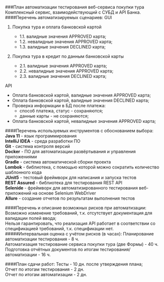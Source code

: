 ###План автоматизации тестирования веб-сервиса покупки тура
Комплексный сервис, взаимодействующий с СУБД и API Банка.
####Перечень автоматизируемых сценариев:
GUI
1. Покупка тура и оплата банковской картой
   - 1.1. валидные значения APPROVED карта;
   - 1.2. невалидные значения APPROVED карта;
   - 1.3. валидные значения DECLINED карта;

2. Покупка тура в кредит по данным банковской карты
   - 2.1. валидные значения APPROVED карта;
   - 2.2. невалидные значения APPROVED карта;
   - 2.3. валидные значения DECLINED карта;

API
- Оплата банковской картой, валидные значения APPROVED карта;
- Оплата банковской картой, валидные значения DECLINED карта;
- Проверка информации в БД после платежа:
  - способ платежа, статус - сохраняются;
  - данные карты - не сохраняются;
- Оплата банковской картой, невалидные значения APPROVED карта;

####Перечень используемых инструментов с обоснованием выбора:
**Java 11** - язык программирования  
**IntelliJ IDEA** - среда разработки ПО  
**Git** - система контроля версий  
**Docker** - ПО для автоматизации развёртывания и управления приложениями  
**Gradle** - система автоматической сборки проекта  
**Lombok** - библиотека, с помощью которой можно сократить количество шаблонного кода  
**JUnit5** - тестовый фреймворк для написания и запуска тестов  
**REST Assured** - библиотека для тестирования REST API  
**Selenide** - фреймворк для автоматизированного тестирования веб-приложений на основе Selenium WebDriver  
**Allure** - создание отчетов по результатам выполнения тестов  

####Перечень и описание возможных рисков при автоматизации:
Возможно изменение требований, т.к. отсутствует документация для валидации полей ввода;  
Нельзя гарантировать, что реализация API работает в соответствии со спецификацией требований, т.к. спецификации нет.  
#####Интервальная оценка с учётом рисков (в часах):
Планирование автоматизации тестирования - 8 ч.  
Автоматизация тестирование сервиса покупки тура (две Формы) - 40 ч.  
Подготовка отчётных документов по итогам тестирования/автоматизации - 16 ч.  

####План сдачи работ:
Тесты - 10 дн. после утверждения плана;  
Отчет по итогам тестирования - 2 дн.  
Отчет по итогам автоматизации - 2 дн.  
